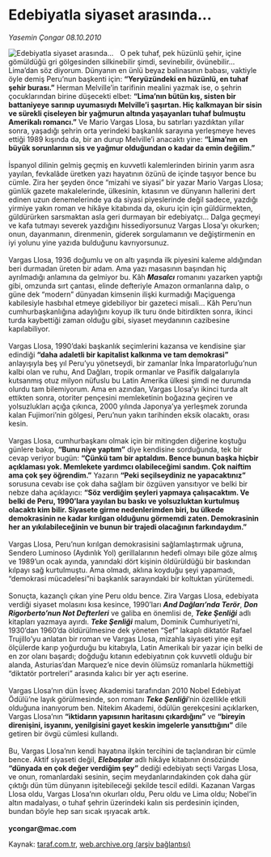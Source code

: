 # Edebiyatla siyaset arasında...

*Yasemin Çongar 08.10.2010*

<div class="yazi"><img align="left" alt="Edebiyatla siyaset arasında..." border="0" src="http://www.taraf.com.tr/fotoraflar/makaleler/edebiyatla-siyaset-arasinda_7217_orijinal.jpg" style="border-right-width:10px; border-color:#FFFFFF"/>O pek tuhaf, pek hüzünlü şehir, içine gömüldüğü gri gölgesinden silkinebilir şimdi, sevinebilir, övünebilir... Lima’dan söz diyorum. Dünyanın en ünlü beyaz balinasının babası, vaktiyle öyle demiş Peru’nun başkenti için: <b>“Yeryüzündeki en hüzünlü, en tuhaf şehir burası.”</b> Herman Melville’in tarifinin mealini yazmak ise, o şehrin çocuklarından birine düşecekti elbet: <b>“Lima’nın bütün kış, sisten bir battaniyeye sarınıp uyumasıydı Melville’i şaşırtan. Hiç kalkmayan bir sisin ve sürekli çiseleyen bir yağmurun altında yaşayanları tuhaf bulmuştu Amerikalı romancı.”</b> Ve Mario Vargas Llosa, bu satırları yazdıktan yıllar sonra, yaşadığı şehrin orta yerindeki başkanlık sarayına yerleşmeye heves ettiği 1989 kışında da, bir an durup Melville’i anacaktı yine: <b>“Lima’nın en büyük sorunlarının sis ve yağmur olduğundan o kadar da emin değilim.”</b> <br/><br/>İspanyol dilinin gelmiş geçmiş en kuvvetli kalemlerinden birinin yarım asra yayılan, fevkalâde üretken yazı hayatının özünü de içinde taşıyor bence bu cümle. Zira her şeyden önce “mizahi ve siyasi” bir yazar Mario Vargas Llosa; günlük gazete makalelerinde, ülkesinin, kıtasının ve dünyanın hallerini dert edinen uzun denemelerinde ya da siyasi piyeslerinde değil sadece, yazdığı yirmiye yakın roman ve hikâye kitabında da, okuru için için güldürmekten, güldürürken sarsmaktan asla geri durmayan bir edebiyatçı... Dalga geçmeyi ve kafa tutmayı severek yazdığını hissediyorsunuz Vargas Llosa’yı okurken; onun, dayanmanın, direnmenin, giderek sorgulamanın ve değiştirmenin en iyi yolunu yine yazıda bulduğunu kavrıyorsunuz. <br/><br/>Vargas Llosa, 1936 doğumlu ve on altı yaşında ilk piyesini kaleme aldığından beri durmadan üreten bir adam. Ama yazı masasının başından hiç ayrılmadığı anlamına da gelmiyor bu. Kâh <b><i>Masalcı</i></b> romanını yazarken yaptığı gibi, omzunda sırt çantası, elinde defteriyle Amazon ormanlarına dalıp, o güne dek “modern” dünyadan kimsenin ilişki kurmadığı Maçiguenga kabilesiyle hasbıhal etmeye gidebiliyor bir gazeteci misali... Kâh Peru’nun cumhurbaşkanlığına adaylığını koyup ilk turu önde bitirdikten sonra, ikinci turda kaybettiği zaman olduğu gibi, siyaset meydanının cazibesine kapılabiliyor. <br/><br/>Vargas Llosa, 1990’daki başkanlık seçimlerini kazansa ve kendisine şiar edindiği <b>“daha adaletli bir kapitalist kalkınma ve tam demokrasi”</b> anlayışıyla beş yıl Peru’yu yönetseydi, bir zamanlar İnka İmparatorluğu’nun kalbi olan ve ruhu, And Dağları, tropik ormanlar ve Pasifik dalgalarıyla kutsanmış otuz milyon nüfuslu bu Latin Amerika ülkesi şimdi ne durumda olurdu tam bilemiyorum. Ama en azından, Vargas Llosa’yı ikinci turda alt ettikten sonra, otoriter pençesini memleketinin boğazına geçiren ve yolsuzlukları açığa çıkınca, 2000 yılında Japonya’ya yerleşmek zorunda kalan Fujimori’nin gölgesi, Peru’nun yakın tarihinden eksik olacaktı, orası kesin. <br/><br/>Vargas Llosa, cumhurbaşkanı olmak için bir mitingden diğerine koştuğu günlere bakıp, <b>“Bunu niye yaptım”</b> diye kendisine sorduğunda, tek bir cevap veriyor bugün: <b>“Çünkü tam bir aptaldım. Bence bunun başka hiçbir açıklaması yok. Memlekete yardımcı olabileceğimi sandım. Çok naiftim ama çok şey öğrendim.”</b> Yazarın <b>“Peki seçilseydiniz ne yapacaktınız”</b> sorusuna cevabı ise çok daha sağlam bir özgüven yansıtıyor ve belki bir nebze daha açıklayıcı: <b>“Söz verdiğim şeyleri yapmaya çalışacaktım. Ve belki de Peru, 1990’lara yayılan bu baskı ve yolsuzluktan kurtulmuş olacaktı kim bilir. Siyasete girme nedenlerimden biri, bu ülkede demokrasinin ne kadar kırılgan olduğunu görmemdi zaten. Demokrasinin her an yıkılabileceğinin ve bunun bir trajedi olacağının farkındaydım.”</b> <br/><br/>Vargas Llosa, Peru’nun kırılgan demokrasisini sağlamlaştırmak uğruna, Sendero Luminoso (Aydınlık Yol) gerillalarının hedefi olmayı bile göze almış ve 1989’un ocak ayında, yanındaki dört kişinin öldürüldüğü bir baskından kılpayı sağ kurtulmuştu. Ama olmadı, aklına koyduğu şeyi yapamadı, “demokrasi mücadelesi”ni başkanlık sarayındaki bir koltuktan yürütemedi. <br/><br/>Sonuçta, kazançlı çıkan yine Peru oldu bence. Zira Vargas Llosa, edebiyata verdiği siyaset molasını kısa kesince, 1990’ları <b><i>And Dağları’nda Terör</i></b>, <b><i>Don Rigorberto’nun Not Defterleri</i></b> ve galiba en önemlisi de, <b><i>Teke Şenliği</i></b> adlı kitapları yazmaya ayırdı. <b><i>Teke Şenliği</i></b> malum, Dominik Cumhuriyeti’ni, 1930’dan 1960’da öldürülmesine dek yöneten “Şef” lakaplı diktatör Rafael Trujillo’yu anlatan bir roman ve Vargas Llosa, mizahla siyaseti yine eşit ölçülerde karıp yoğurduğu bu kitabıyla, Latin Amerikalı bir yazar için belki de en zor olanı başardı; doğduğu kıtanın edebiyatının çok kuvvetli olduğu bir alanda, Asturias’dan Marquez’e nice devin ölümsüz romanlarla hükmettiği “diktatör portreleri” arasında kalıcı bir yer açtı eserine. <br/><br/>Vargas Llosa’nın dün İsveç Akademisi tarafından 2010 Nobel Edebiyat Ödülü’ne layık görülmesinde, son romanı <b><i>Teke Şenliği</i></b>’nin özellikle etkili olduğuna inanıyorum ben. Nitekim Akademi, ödülün gerekçesini açıklarken, Vargas Llosa’nın <b>“iktidarın yapısının haritasını çıkardığını”</b> ve <b>“bireyin direnişini, isyanını, yenilgisini gayet keskin imgelerle yansıttığını”</b> dile getiren bir övgü cümlesi kullandı. <br/><br/>Bu, Vargas Llosa’nın kendi hayatına ilşkin tercihini de taçlandıran bir cümle bence. Aktif siyaseti değil, <b><i>Elebaşılar</i></b> adlı hikâye kitabının önsözünde <b>“dünyada en çok değer verdiğim şey”</b> dediği edebiyatı seçti Vargas Llosa, ve onun, romanlardaki sesinin, seçim meydanlarındakinden çok daha gür çıktığı dün tüm dünyanın işitebileceği şekilde tescil edildi. Kazanan Vargas Llosa oldu, Vargas Llosa’nın okurları oldu, Peru oldu ve Lima oldu; Nobel’in altın madalyası, o tuhaf şehrin üzerindeki kalın sis perdesinin içinden, bundan böyle hep sarı sıcak ışıyacak artık. <b><br/><br/>ycongar@mac.com</b></div>

Kaynak: [taraf.com.tr](http://www.taraf.com.tr:80/yasemin-congar/makale-edebiyatla-siyaset-arasinda.htm), [web.archive.org (arşiv bağlantısı)](http://web.archive.org/web/20101009131816/http://www.taraf.com.tr:80/yasemin-congar/makale-edebiyatla-siyaset-arasinda.htm)
